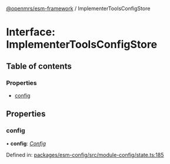 [@openmrs/esm-framework](../API.md) / ImplementerToolsConfigStore

# Interface: ImplementerToolsConfigStore

## Table of contents

### Properties

- [config](implementertoolsconfigstore.md#config)

## Properties

### config

• **config**: [*Config*](config.md)

Defined in: [packages/esm-config/src/module-config/state.ts:185](https://github.com/openmrs/openmrs-esm-core/blob/master/packages/esm-config/src/module-config/state.ts#L185)
